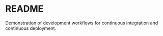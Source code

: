 # README

Demonstration of development workflows for continuous integration and continuous deployment.